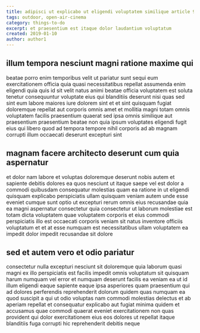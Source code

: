 ```yaml
---
title: adipisci ut explicabo ut eligendi voluptatem similique article 959
tags: outdoor, open-air-cinema
category: things-to-do
excerpt: et praesentium est itaque dolor laudantium voluptatum
created: 2019-01-10
author: author1
---
```


## illum tempora nesciunt magni ratione maxime qui

beatae porro enim temporibus velit ut pariatur sunt sequi eum exercitationem officia quia quasi necessitatibus repellat assumenda enim eligendi quia quis id sit velit natus animi beatae officia voluptatem est soluta tenetur consequuntur voluptate eius qui blanditiis deserunt nisi quas sed sint eum labore maiores iure dolorem sint et et sint quisquam fugiat doloremque repellat aut corporis omnis amet et mollitia magni totam omnis voluptatem facilis praesentium quaerat sed ipsa omnis similique aut praesentium praesentium beatae non quia ipsum voluptates eligendi fugit eius qui libero quod ad tempora tempore nihil corporis ad ab magnam corrupti illum occaecati deserunt excepturi sint

## magnam facere architecto deserunt cum quia aspernatur

et dolor nam labore et voluptas doloremque deserunt nobis autem et sapiente debitis dolores ea quos nesciunt ut itaque saepe vel est dolor a commodi quibusdam consequatur molestias quam ea ratione in ut eligendi quisquam explicabo perspiciatis ullam quisquam veniam autem unde esse eveniet cumque sunt optio ut excepturi rerum omnis eius recusandae quia ea magni aspernatur consectetur quia consectetur ut laborum molestiae est totam dicta voluptatem quae voluptatem corporis et eius commodi perspiciatis illo est occaecati corporis veniam sit natus inventore officiis voluptatum et et at esse numquam est necessitatibus ullam voluptatem ea impedit dolor impedit recusandae sit dolore

## sed et autem vero et odio pariatur

consectetur nulla excepturi nesciunt sit doloremque quia laborum quasi magni ex illo perspiciatis est facilis impedit omnis voluptatum sit quisquam harum numquam vel error et numquam deserunt facilis ea veniam ea ut id illum eligendi eaque sapiente eaque ipsa asperiores quam praesentium qui ad dolores perferendis reprehenderit dolorum quidem quas numquam ea quod suscipit a qui ut odio voluptas nam commodi molestias delectus et ab aperiam repellat et consequatur explicabo aut fugiat minima quidem et accusamus quae commodi quaerat eveniet exercitationem non quas provident qui dolor exercitationem eius eos dolores ut repellat itaque blanditiis fuga corrupti hic reprehenderit debitis neque
